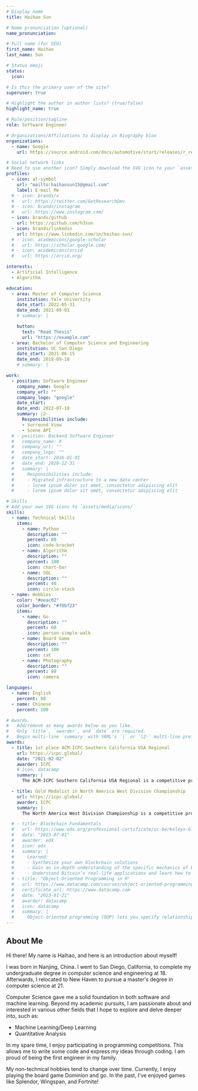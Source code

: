 ```yaml
---
# Display name
title: Haihao Sun

# Name pronunciation (optional)
name_pronunciation:

# Full name (for SEO)
first_name: Haihao
last_name: Sun

# Status emoji
status:
  icon:

# Is this the primary user of the site?
superuser: true

# Highlight the author in author lists? (true/false)
highlight_name: true

# Role/position/tagline
role: Software Engineer

# Organizations/Affiliations to display in Biography blox
organizations:
  - name: Google
    url: https://source.android.com/docs/automotive/start/releases/r_release#computer-vision-and-machine-learning-cv-and-ml

# Social network links
# Need to use another icon? Simply download the SVG icon to your `assets/media/icons/` folder.
profiles:
  - icon: at-symbol
    url: "mailto:haihaosun15@gmail.com"
    label: E-mail Me
  # - icon: brands/x
  #   url: https://twitter.com/GetResearchDev
  # - icon: brands/instagram
  #   url: https://www.instagram.com/
  - icon: brands/github
    url: https://github.com/h3sun
  - icon: brands/linkedin
    url: https://www.linkedin.com/in/haihao-sun/
  # - icon: academicons/google-scholar
  #   url: https://scholar.google.com/
  # - icon: academicons/orcid
  #   url: https://orcid.org/

interests:
  - Artificial Intelligence
  - Algorithm

education:
  - area: Master of Computer Science
    institution: Yale University
    date_start: 2022-05-31
    date_end: 2021-09-01
    # summary: |

    button:
      text: "Read Thesis"
      url: "https://example.com"
  - area: Bachelor of Computer Science and Engineering
    institution: UC San Diego
    date_start: 2021-06-15
    date_end: 2018-09-18
    # summary: |

work:
  - position: Software Engineer
    company_name: Google
    company_url: ""
    company_logo: "google"
    date_start:
    date_end: 2022-07-18
    summary: |2-
      Responsibilities include:
      - Surround View
      - Scene API
  # - position: Backend Software Engineer
  #   company_name: X
  #   company_url: ""
  #   company_logo: ""
  #   date_start: 2016-01-01
  #   date_end: 2020-12-31
  #   summary: |
  #     Responsibilities include:
  #     - Migrated infrastructure to a new data center
  #     - lorem ipsum dolor sit amet, consectetur adipiscing elit
  #     - lorem ipsum dolor sit amet, consectetur adipiscing elit

# Skills
# Add your own SVG icons to `assets/media/icons/`
skills:
  - name: Technical Skills
    items:
      - name: Python
        description: ""
        percent: 80
        icon: code-bracket
      - name: Algorithm
        description: ""
        percent: 100
        icon: chart-bar
      - name: SQL
        description: ""
        percent: 40
        icon: circle-stack
  - name: Hobbies
    color: "#eeac02"
    color_border: "#f0bf23"
    items:
      - name: Go
        description: ""
        percent: 60
        icon: person-simple-walk
      - name: Board Game
        description: ""
        percent: 100
        icon: cat
      - name: Photography
        description: ""
        percent: 80
        icon: camera

languages:
  - name: English
    percent: 90
  - name: Chinese
    percent: 100

# Awards.
#   Add/remove as many awards below as you like.
#   Only `title`, `awarder`, and `date` are required.
#   Begin multi-line `summary` with YAML's `|` or `|2-` multi-line prefix and indent 2 spaces below.
awards:
  - title: 1st place ACM-ICPC Southern California USA Regional
    url: https://icpc.global/
    date: "2021-02-02"
    awarder: ICPC
    # icon: datacamp
    summary: |
      The ACM-ICPC Southern California USA Regional is a competitive programming contest where teams of university students solve complex algorithmic problems within a set time. It's a qualifying event for the ICPC World Finals, testing participants' coding and problem-solving skills under pressure.

  - title: Gold Medalist in North America West Division Championship
    url: https://icpc.global/
    awarder: ICPC
    summary: |
      The North America West Division Championship is a competitive programming contest that gathers top university teams from the western region of North America. Participants solve challenging algorithmic problems within a limited time, aiming to qualify for higher-level competitions like the ICPC World Finals. This championship is a key event for showcasing and testing the coding and problem-solving abilities of the best student programmers in the region.

  # - title: Blockchain Fundamentals
  #   url: https://www.edx.org/professional-certificate/uc-berkeleyx-blockchain-fundamentals
  #   date: "2023-07-01"
  #   awarder: edX
  #   icon: edx
  #   summary: |
  #     Learned:
  #     - Synthesize your own blockchain solutions
  #     - Gain an in-depth understanding of the specific mechanics of Bitcoin
  #     - Understand Bitcoin’s real-life applications and learn how to attack and destroy Bitcoin, Ethereum, smart contracts and Dapps, and alternatives to Bitcoin’s Proof-of-Work consensus algorithm
  # - title: "Object-Oriented Programming in R"
  #   url: https://www.datacamp.com/courses/object-oriented-programming-with-s3-and-r6-in-r
  #   certificate_url: https://www.datacamp.com
  #   date: "2023-01-21"
  #   awarder: datacamp
  #   icon: datacamp
  #   summary: |
  #     Object-oriented programming (OOP) lets you specify relationships between functions and the objects that they can act on, helping you manage complexity in your code. This is an intermediate level course, providing an introduction to OOP, using the S3 and R6 systems. S3 is a great day-to-day R programming tool that simplifies some of the functions that you write. R6 is especially useful for industry-specific analyses, working with web APIs, and building GUIs.
---
```


## About Me

Hi there! My name is Haihao, and here is an introduction about myself!

I was born in Nanjing, China. I went to San Diego, California, to complete my undergraduate degree in computer science and engineering at 18. Afterwards, I relocated to New Haven to pursue a master's degree in computer science at 21.

Computer Science gave me a solid foundation in both software and machine learning. Beyond my academic pursuits, I am passionate about and interested in various other fields that I hope to explore and delve deeper into, such as:

- Machine Learning/Deep Learning
- Quantitative Analysis

In my spare time, I enjoy participating in programming competitions. This allows me to write some code and express my ideas through coding. I am proud of being the first engineer in my family.

My non-technical hobbies tend to change over time. Currently, I enjoy playing the board game Dominion and go. In the past, I've enjoyed games like Splendor, Wingspan, and Fortnite!

